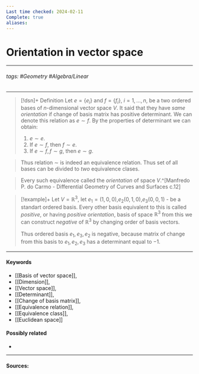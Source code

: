 ```yaml
---
Last time checked: 2024-02-11
Complete: true
aliases:
---
```

# Orientation in vector space
***
###### tags: #Geometry #Algebra/Linear  
***
>[!dsn]+ Definition
>Let $e=\{e_{i}\}$ and $f=\{f_{i}\}$, $i=1,\dots,n$, be a two ordered bases of $n$-dimensional vector space $V$. It said that they have *same orientation* if change of basis matrix has positive determinant. We can denote this relation as $e\sim f$. By the properties of determinant we can obtain:
>1. $e\sim e$.
>2. If $e\sim f$, then $f\sim e$.
>3. If $e\sim f,f\sim g$, then $e\sim g$.

>Thus relation $\sim$ is indeed an equivalence relation. Thus set of all bases can be divided to *two* equivalence clases.

>Every such equivalence called the *orientation* of space $V$.^[Manfredo P. do Carmo - Differential Geometry of Curves and Surfaces с.12]

>[!example]+ 
>Let $V=\mathbb{R}^{3}$, let $e_{1}=(1,0,0)$,$e_{2}(0,1,0)$,$e_{3}(0,0,1)$ - be a standart ordered basis. Every other basis equivalent to this is called *positive*, or having *positive orientation*, basis of space $\mathbb{R}^{3}$ from this we can construct *negative* of $\mathbb{R}^{3}$ by changing order of basis vectors.
>
>Thus ordered basis $e_{1},e_{3},e_{2}$ is negative, because matrix of change from this basis to $e_{1},e_{2},e_{3}$ has a determinant equal to $-1$.
***
#### Keywords
- [[Basis of vector space]],
- [[Dimension]],
- [[Vector space]],
- [[Determinant]],
- [[Change of basis matrix]],
- [[Equivalence relation]],
- [[Equivalence class]],
- [[Euclidean space]]
#### Possibly related
- 
***
#### Sources: